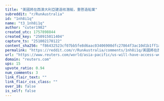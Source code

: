 ```yaml
---
title: "美國將在西澳大利亞建造核潛艇，重啓造船業"
subreddit: "r/RunAustralia"
id: "1nh8i1q"
name: "t3_1nh8i1q"
author: "cuter1982"
created_utc: 1757898844
created_key: "250915011404"
capture_ts: "251002170122"
content_sha256: "f86432523cf07bb5fe8d6aac03406900dfc27864f3ac10d1b1ff1a88cc4996fd"
permalink: "https://reddit.com/r/RunAustralia/comments/1nh8i1q/美國將在西澳大利亞建造核潛艇重啓造船業/"
url: "https://www.reuters.com/world/asia-pacific/us-will-have-access-western-australia-nuclear-submarine-shipyard-minister-says-2025-09-14/"
domain: "reuters.com"
ups: 15
upvote_ratio: 0.94
num_comments: 3
link_flair_text: ""
link_flair_css_class: ""
over_18: false
is_self: false
---
```


